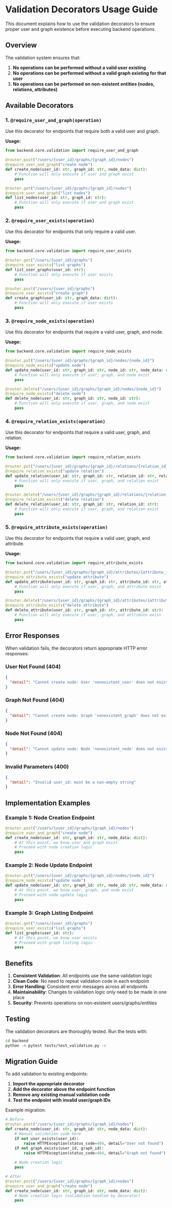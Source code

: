 # Validation Decorators Usage Guide

This document explains how to use the validation decorators to ensure proper user and graph existence before executing backend operations.

## Overview

The validation system ensures that:
1. **No operations can be performed without a valid user existing**
2. **No operations can be performed without a valid graph existing for that user**
3. **No operations can be performed on non-existent entities (nodes, relations, attributes)**

## Available Decorators

### 1. `@require_user_and_graph(operation)`
Use this decorator for endpoints that require both a valid user and graph.

**Usage:**
```python
from backend.core.validation import require_user_and_graph

@router.post("/users/{user_id}/graphs/{graph_id}/nodes")
@require_user_and_graph("create node")
def create_node(user_id: str, graph_id: str, node_data: dict):
    # Function will only execute if user and graph exist
    pass

@router.get("/users/{user_id}/graphs/{graph_id}/nodes")
@require_user_and_graph("list nodes")
def list_nodes(user_id: str, graph_id: str):
    # Function will only execute if user and graph exist
    pass
```

### 2. `@require_user_exists(operation)`
Use this decorator for endpoints that only require a valid user.

**Usage:**
```python
from backend.core.validation import require_user_exists

@router.get("/users/{user_id}/graphs")
@require_user_exists("list graphs")
def list_user_graphs(user_id: str):
    # Function will only execute if user exists
    pass

@router.post("/users/{user_id}/graphs")
@require_user_exists("create graph")
def create_graph(user_id: str, graph_data: dict):
    # Function will only execute if user exists
    pass
```

### 3. `@require_node_exists(operation)`
Use this decorator for endpoints that require a valid user, graph, and node.

**Usage:**
```python
from backend.core.validation import require_node_exists

@router.put("/users/{user_id}/graphs/{graph_id}/nodes/{node_id}")
@require_node_exists("update node")
def update_node(user_id: str, graph_id: str, node_id: str, node_data: dict):
    # Function will only execute if user, graph, and node exist
    pass

@router.delete("/users/{user_id}/graphs/{graph_id}/nodes/{node_id}")
@require_node_exists("delete node")
def delete_node(user_id: str, graph_id: str, node_id: str):
    # Function will only execute if user, graph, and node exist
    pass
```

### 4. `@require_relation_exists(operation)`
Use this decorator for endpoints that require a valid user, graph, and relation.

**Usage:**
```python
from backend.core.validation import require_relation_exists

@router.put("/users/{user_id}/graphs/{graph_id}/relations/{relation_id}")
@require_relation_exists("update relation")
def update_relation(user_id: str, graph_id: str, relation_id: str, relation_data: dict):
    # Function will only execute if user, graph, and relation exist
    pass

@router.delete("/users/{user_id}/graphs/{graph_id}/relations/{relation_id}")
@require_relation_exists("delete relation")
def delete_relation(user_id: str, graph_id: str, relation_id: str):
    # Function will only execute if user, graph, and relation exist
    pass
```

### 5. `@require_attribute_exists(operation)`
Use this decorator for endpoints that require a valid user, graph, and attribute.

**Usage:**
```python
from backend.core.validation import require_attribute_exists

@router.put("/users/{user_id}/graphs/{graph_id}/attributes/{attribute_id}")
@require_attribute_exists("update attribute")
def update_attribute(user_id: str, graph_id: str, attribute_id: str, attribute_data: dict):
    # Function will only execute if user, graph, and attribute exist
    pass

@router.delete("/users/{user_id}/graphs/{graph_id}/attributes/{attribute_id}")
@require_attribute_exists("delete attribute")
def delete_attribute(user_id: str, graph_id: str, attribute_id: str):
    # Function will only execute if user, graph, and attribute exist
    pass
```

## Error Responses

When validation fails, the decorators return appropriate HTTP error responses:

### User Not Found (404)
```json
{
  "detail": "Cannot create node: User 'nonexistent_user' does not exist"
}
```

### Graph Not Found (404)
```json
{
  "detail": "Cannot create node: Graph 'nonexistent_graph' does not exist for user 'testuser'"
}
```

### Node Not Found (404)
```json
{
  "detail": "Cannot update node: Node 'nonexistent_node' does not exist for user 'testuser'"
}
```

### Invalid Parameters (400)
```json
{
  "detail": "Invalid user_id: must be a non-empty string"
}
```

## Implementation Examples

### Example 1: Node Creation Endpoint
```python
@router.post("/users/{user_id}/graphs/{graph_id}/nodes")
@require_user_and_graph("create node")
def create_node(user_id: str, graph_id: str, node_data: dict):
    # At this point, we know user and graph exist
    # Proceed with node creation logic
    pass
```

### Example 2: Node Update Endpoint
```python
@router.put("/users/{user_id}/graphs/{graph_id}/nodes/{node_id}")
@require_node_exists("update node")
def update_node(user_id: str, graph_id: str, node_id: str, node_data: dict):
    # At this point, we know user, graph, and node exist
    # Proceed with node update logic
    pass
```

### Example 3: Graph Listing Endpoint
```python
@router.get("/users/{user_id}/graphs")
@require_user_exists("list graphs")
def list_graphs(user_id: str):
    # At this point, we know user exists
    # Proceed with graph listing logic
    pass
```

## Benefits

1. **Consistent Validation**: All endpoints use the same validation logic
2. **Clean Code**: No need to repeat validation code in each endpoint
3. **Error Handling**: Consistent error messages across all endpoints
4. **Maintainability**: Changes to validation logic only need to be made in one place
5. **Security**: Prevents operations on non-existent users/graphs/entities

## Testing

The validation decorators are thoroughly tested. Run the tests with:

```bash
cd backend
python -m pytest tests/test_validation.py -v
```

## Migration Guide

To add validation to existing endpoints:

1. **Import the appropriate decorator**
2. **Add the decorator above the endpoint function**
3. **Remove any existing manual validation code**
4. **Test the endpoint with invalid user/graph IDs**

Example migration:
```python
# Before
@router.post("/users/{user_id}/graphs/{graph_id}/nodes")
def create_node(user_id: str, graph_id: str, node_data: dict):
    # Manual validation code here
    if not user_exists(user_id):
        raise HTTPException(status_code=404, detail="User not found")
    if not graph_exists(user_id, graph_id):
        raise HTTPException(status_code=404, detail="Graph not found")
    
    # Node creation logic
    pass

# After
@router.post("/users/{user_id}/graphs/{graph_id}/nodes")
@require_user_and_graph("create node")
def create_node(user_id: str, graph_id: str, node_data: dict):
    # Node creation logic (validation handled by decorator)
    pass
``` 